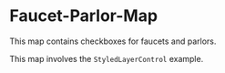 # Faucet-Parlor-Map
This map contains checkboxes for faucets and parlors.

This map involves the ```StyledLayerControl``` example.